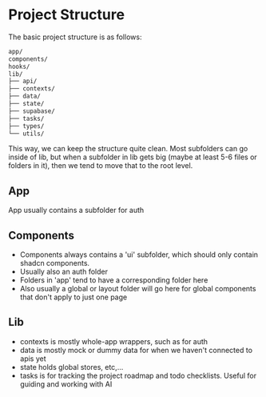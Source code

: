 # Project Structure

The basic project structure is as follows:

```md
app/
components/
hooks/
lib/
├── api/
├── contexts/
├── data/
├── state/
├── supabase/
├── tasks/
├── types/
└── utils/
```

This way, we can keep the structure quite clean. Most subfolders can go inside of lib, but when a subfolder in lib gets big (maybe at least 5-6 files or folders in it), then we tend to move that to the root level.

## App

App usually contains a subfolder for auth

## Components

- Components always contains a 'ui' subfolder, which should only contain shadcn components.
- Usually also an auth folder
- Folders in 'app' tend to have a corresponding folder here
- Also usually a global or layout folder will go here for global components that don't apply to just one page

## Lib

- contexts is mostly whole-app wrappers, such as for auth
- data is mostly mock or dummy data for when we haven't connected to apis yet
- state holds global stores, etc,...
- tasks is for tracking the project roadmap and todo checklists. Useful for guiding and working with AI
